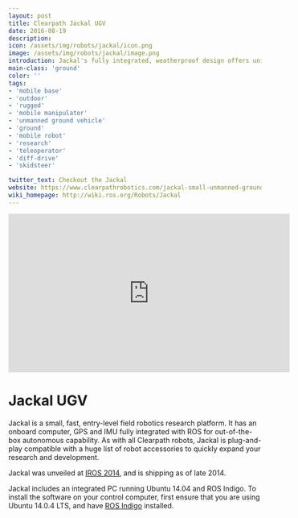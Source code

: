 ```yaml
---
layout: post
title: Clearpath Jackal UGV
date: 2016-08-19
description:
icon: /assets/img/robots/jackal/icon.png
image: /assets/img/robots/jackal/image.png
introduction: Jackal's fully integrated, weatherproof design offers unique capability in a compact package.
main-class: 'ground'
color: ''
tags:
- 'mobile base'
- 'outdoor'
- 'rugged'
- 'mobile manipulator'
- 'unmanned ground vehicle'
- 'ground'
- 'mobile robot'
- 'research'
- 'teleoperator'
- 'diff-drive'
- 'skidsteer'

twitter_text: Checkout the Jackal
website: https://www.clearpathrobotics.com/jackal-small-unmanned-ground-vehicle/
wiki_homepage: http://wiki.ros.org/Robots/Jackal
---
```


<iframe width="560" height="315" src="https://www.youtube-nocookie.com/embed/bm5XMn3J6cM" frameborder="0" allowfullscreen></iframe>

# Jackal UGV

Jackal is a small, fast, entry-level field robotics research platform. It has an onboard computer, GPS and IMU fully integrated with ROS for out-of-the-box autonomous capability. As with all Clearpath robots, Jackal is plug-and-play compatible with a huge list of robot accessories to quickly expand your research and development.

Jackal was unveiled at [IROS 2014](http://www.iros2014.org/), and is shipping as of late 2014.

Jackal includes an integrated PC running Ubuntu 14.04 and ROS Indigo. To install the software on your control computer, first ensure that you are using Ubuntu 14.0.4 LTS, and have [ROS Indigo](indigo/Installation/Ubuntu) installed.
